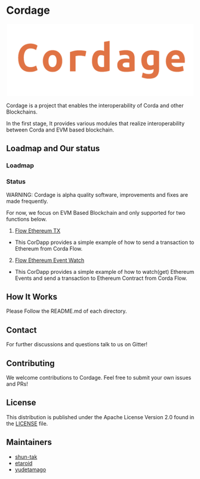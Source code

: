 # Cordage

<p align="center">
  <img src="./docs/images/logo.png" alt="Cordage" width="500">
</p>

Cordage is a project that enables the interoperability of Corda and other Blockchains.

In the first stage, It provides various modules that realize interoperability between Corda and EVM based blockchain.

## Loadmap and Our status

### Loadmap


### Status
WARNING: Cordage is alpha quality software, improvements and fixes are made frequently.

For now, we focus on EVM Based Blockchain and only supported for two functions below.

1. [Flow Ethereum TX](./flow-ethereum-tx)
- This CorDapp provides a simple example of how to send a transaction to Ethereum from Corda Flow.

2. [Flow Ethereum Event Watch](./flow-ethereum-event-watch)
- This CorDapp provides a simple example of how to watch(get) Ethereum Events and send a transaction to Ethereum Contract from Corda Flow.




## How It Works

Please Follow the README.md of each directory.

## Contact
For further discussions and questions talk to us on Gitter!

## Contributing
We welcome contributions to Cordage.
Feel free to submit your own issues and PRs!

## License
This distribution is published under the Apache License Version 2.0 found in the [LICENSE](./LICENSE) file.

## Maintainers

- [shun-tak](https://github.com/shun-tak)
- [etaroid](https://github.com/etaroid)
- [yudetamago](https://github.com/yudetamago)
